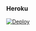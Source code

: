 ### Heroku
[![Deploy](https://www.herokucdn.com/deploy/button.svg)](https://heroku.com/deploy?template=https://github.com/Unk980929/mi8.1) 

